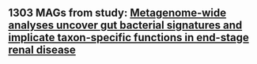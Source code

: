 ## 1303 MAGs from study: [Metagenome-wide analyses uncover gut bacterial signatures and implicate taxon-specific functions in end-stage renal disease](https://www.ebi.ac.uk/ena/browser/view/PRJEB65297)
